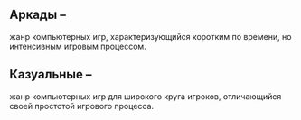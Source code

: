 ## Аркады –
жанр компьютерных игр, характеризующийся коротким по времени, но интенсивным игровым процессом.
## Казуальные –
жанр компьютерных игр для широкого круга игроков, отличающийся своей простотой игрового процесса.

